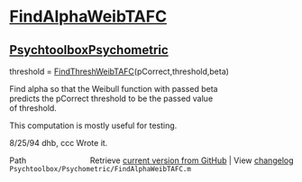 # [FindAlphaWeibTAFC](FindAlphaWeibTAFC)
## [Psychtoolbox](Psychtoolbox)[Psychometric](Psychometric)

threshold = [FindThreshWeibTAFC](FindThreshWeibTAFC)(pCorrect,threshold,beta)  
  
Find alpha so that the Weibull function with passed beta  
predicts the pCorrect threshold to be the passed value  
of threshold.  
  
This computation is mostly useful for testing.  
  
8/25/94     dhb, ccc        Wrote it.  




<div class="code_header" style="text-align:right;">
  <span style="float:left;">Path&nbsp;&nbsp;</span> <span class="counter">Retrieve <a href=
  "https://raw.github.com/Psychtoolbox-3/Psychtoolbox-3/beta/Psychtoolbox/Psychometric/FindAlphaWeibTAFC.m">current version from GitHub</a> | View <a href=
  "https://github.com/Psychtoolbox-3/Psychtoolbox-3/commits/beta/Psychtoolbox/Psychometric/FindAlphaWeibTAFC.m">changelog</a></span>
</div>
<div class="code">
  <code>Psychtoolbox/Psychometric/FindAlphaWeibTAFC.m</code>
</div>

